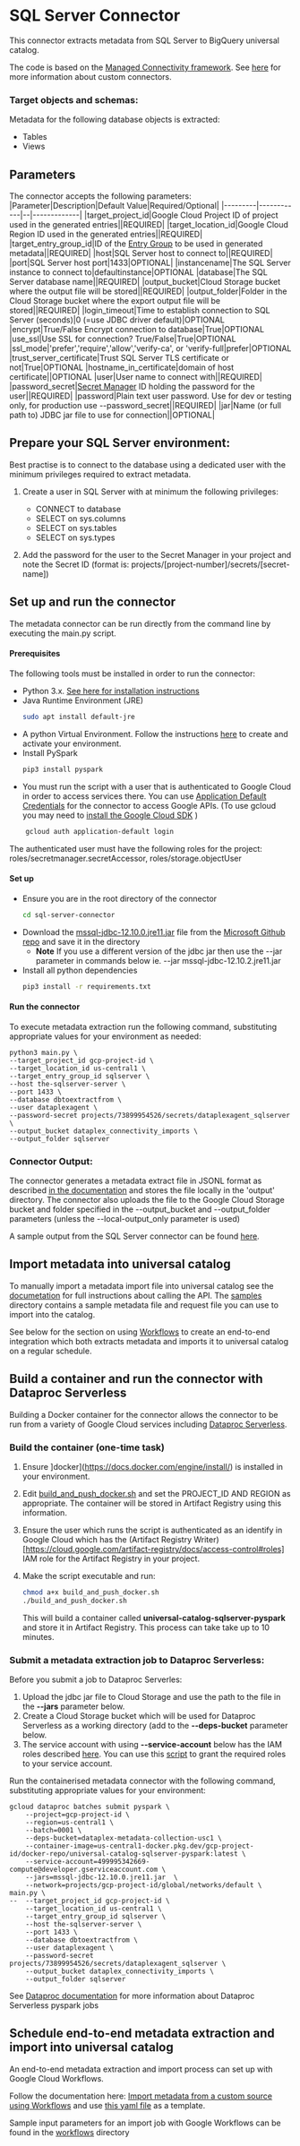 # SQL Server Connector

This connector extracts metadata from SQL Server to BigQuery universal catalog.

The code is based on the [Managed Connectivity framework](https://cloud.google.com/dataplex/docs/managed-connectivity-overview). See [here](https://cloud.google.com/dataplex/docs/develop-custom-connector) for more information about custom connectors.

### Target objects and schemas:

Metadata for the following database objects is extracted:
* Tables
* Views

## Parameters
The connector accepts the following parameters:
|Parameter|Description|Default Value|Required/Optional|
|---------|------------|--|-------------|
|target_project_id|Google Cloud Project ID of project used in the generated entries||REQUIRED|
|target_location_id|Google Cloud Region ID used in the generated entries||REQUIRED|
|target_entry_group_id|ID of the [Entry Group](https://cloud.google.com/dataplex/docs/catalog-overview#catalog-model) to be used in generated metadata||REQUIRED|
|host|SQL Server host to connect to||REQUIRED|
|port|SQL Server host port|1433|OPTIONAL|
|instancename|The SQL Server instance to connect to|defaultinstance|OPTIONAL
|database|The SQL Server database name||REQUIRED|
|output_bucket|Cloud Storage bucket where the output file will be stored||REQUIRED|
|output_folder|Folder in the Cloud Storage bucket where the export output file will be stored||REQUIRED|
|login_timeout|Time to establish connection to SQL Server (seconds)|0 (=use JDBC driver default)|OPTIONAL
|encrypt|True/False Encrypt connection to database|True|OPTIONAL
|use_ssl|Use SSL for connection? True/False|True|OPTIONAL
|ssl_mode|'prefer','require','allow','verify-ca', or 'verify-full|prefer|OPTIONAL
|trust_server_certificate|Trust SQL Server TLS certificate or not|True|OPTIONAL
|hostname_in_certificate|domain of host certificate||OPTIONAL
|user|User name to connect with||REQUIRED|
|password_secret|[Secret Manager](https://cloud.google.com/security/products/secret-manager) ID holding the password for the user||REQUIRED|
|password|Plain text user password. Use for dev or testing only, for production use --password_secret||REQUIRED|
|jar|Name (or full path to) JDBC jar file to use for connection||OPTIONAL|

## Prepare your SQL Server environment:

Best practise is to connect to the database using a dedicated user with the minimum privileges required to extract metadata. 

1. Create a user in SQL Server with at minimum the following privileges:
    * CONNECT to database
    * SELECT on sys.columns
    * SELECT on sys.tables
    * SELECT on sys.types

2. Add the password for the user to the Secret Manager in your project and note the Secret ID (format is: projects/[project-number]/secrets/[secret-name])

## Set up and run the connector

The metadata connector can be run directly from the command line by executing the main.py script.

#### Prerequisites

The following tools must be installed in order to run the connector:

* Python 3.x. [See here for installation instructions](https://cloud.google.com/python/docs/setup#installing_python)
* Java Runtime Environment (JRE)
    ```bash
    sudo apt install default-jre
    ```
* A python Virtual Environment. Follow the instructions [here](https://cloud.google.com/python/docs/setup#installing_and_using_virtualenv) to create and activate your environment.
* Install PySpark
    ```bash
    pip3 install pyspark
    ```
* You must run the script with a user that is authenticated to Google Cloud in order to access services there.  You can use [Application Default Credentials](https://cloud.google.com/sdk/gcloud/reference/auth/application-default/login) for the connector to access Google APIs. (To use gcloud you may need to [install the Google Cloud SDK](https://cloud.google.com/sdk/docs/install) )

```bash
    gcloud auth application-default login
```
The authenticated user must have the following roles for the project: roles/secretmanager.secretAccessor, roles/storage.objectUser

#### Set up
* Ensure you are in the root directory of the connector
    ```bash
    cd sql-server-connector
    ```
* Download the [mssql-jdbc-12.10.0.jre11.jar](https://github.com/microsoft/mssql-jdbc/releases/download/v12.10.0/mssql-jdbc-12.10.0.jre11.jar) file from the [Microsoft Github repo](https://github.com/microsoft/mssql-jdbc/releases/tag/v12.10.0) and save it in the directory
    * **Note** If you use a different version of the jdbc jar then use the --jar parameter in commands below ie. --jar mssql-jdbc-12.10.2.jre11.jar
* Install all python dependencies 
    ```bash
    pip3 install -r requirements.txt
    ```

#### Run the connector
To execute metadata extraction run the following command, substituting appropriate values for your environment as needed:

```shell 
python3 main.py \
--target_project_id gcp-project-id \
--target_location_id us-central1 \
--target_entry_group_id sqlserver \
--host the-sqlserver-server \
--port 1433 \
--database dbtoextractfrom \
--user dataplexagent \
--password-secret projects/73899954526/secrets/dataplexagent_sqlserver \
--output_bucket dataplex_connectivity_imports \
--output_folder sqlserver
```

### Connector Output:
The connector generates a metadata extract file in JSONL format as described [in the documentation](https://cloud.google.com/dataplex/docs/import-metadata#metadata-import-file) and stores the file locally in the 'output' directory. The connector also uploads the file to the Google Cloud Storage bucket and folder specified in the --output_bucket and --output_folder parameters (unless the --local-output_only parameter is used)

A sample output from the SQL Server connector can be found [here](sample/sqlserver_output_sample.jsonl).


## Import metadata into universal catalog

To manually import a metadata import file into universal catalog see the [documetation](https://cloud.google.com/dataplex/docs/import-metadata#import-metadata) for full instructions about calling the API.
The [samples](/samples) directory contains a sample metadata file and request file you can use to import into the catalog.

See below for the section on using [Workflows](https://cloud.google.com/workflows) to create an end-to-end integration which both extracts metadata and imports it to universal catalog on a regular schedule.


## Build a container and run the connector with Dataproc Serverless

Building a Docker container for the connector allows the connector to be run from a variety of Google Cloud services including [Dataproc Serverless](https://cloud.google.com/dataproc-serverless/docs).

### Build the container (one-time task)

1. Ensure ]docker](https://docs.docker.com/engine/install/) is installed in your environment.
2. Edit [build_and_push_docker.sh](build_and_push_docker.sh) and set the PROJECT_ID AND REGION as appropriate. The container will be stored in Artifact Registry using this information.
3. Ensure the user which runs the script is authenticated as an identify in Google Cloud which has the (Artifact Registry Writer)[https://cloud.google.com/artifact-registry/docs/access-control#roles] IAM role for the Artifact Registry in your project.
4. Make the script executable and run:
    ```bash
    chmod a+x build_and_push_docker.sh
    ./build_and_push_docker.sh
    ``` 

    This will build a container called **universal-catalog-sqlserver-pyspark** and store it in Artifact Registry. 
    This process can take take up to 10 minutes.

### Submit a metadata extraction job to Dataproc Serverless:

Before you submit a job to Dataproc Serverles:
1. Upload the jdbc jar file to Cloud Storage and use the path to the file in the **--jars** parameter below.
2. Create a Cloud Storage bucket which will be used for Dataproc Serverless as a working directory (add to the **--deps-bucket** parameter below.
3. The service account with using **--service-account** below has the IAM roles described [here](https://cloud.google.com/dataplex/docs/import-using-workflows-custom-source#required-roles).
You can use this [script](../common_scripts/grant_SA_dataproc_roles.sh) to grant the required roles to your service account.

Run the containerised metadata connector with the following command, substituting appropriate values for your environment: 
```shell
gcloud dataproc batches submit pyspark \
    --project=gcp-project-id \
    --region=us-central1 \
    --batch=0001 \
    --deps-bucket=dataplex-metadata-collection-usc1 \  
    --container-image=us-central1-docker.pkg.dev/gcp-project-id/docker-repo/universal-catalog-sqlserver-pyspark:latest \
    --service-account=499995342669-compute@developer.gserviceaccount.com \
    --jars=mssql-jdbc-12.10.0.jre11.jar  \
    --network=projects/gcp-project-id/global/networks/default \
main.py \
--  --target_project_id gcp-project-id \
    --target_location_id us-central1 \
    --target_entry_group_id sqlserver \
    --host the-sqlserver-server \
    --port 1433 \
    --database dbtoextractfrom \
    --user dataplexagent \
    --password-secret projects/73899954526/secrets/dataplexagent_sqlserver \
    --output_bucket dataplex_connectivity_imports \
    --output_folder sqlserver
```
See [Dataproc documentation](https://cloud.google.com/sdk/gcloud/reference/dataproc/batches/submit/pyspark) for more information about Dataproc Serverless pyspark jobs

## Schedule end-to-end metadata extraction and import into universal catalog

An end-to-end metadata extraction and import process can set up with Google Cloud Workflows. 

Follow the documentation here: [Import metadata from a custom source using Workflows](https://cloud.google.com/dataplex/docs/import-using-workflows-custom-source) and use [this yaml file](https://github.com/GoogleCloudPlatform/cloud-dataplex/blob/main/managed-connectivity/cloud-workflows/byo-connector/templates/byo-connector.yaml) as a template.

Sample input parameters for an import job with Google Workflows can be found in the [workflows](workflows) directory
